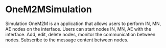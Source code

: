 # OneM2MSimulation
Simulation OneM2M is an application that allows users to perform IN, MN, AE nodes on the interface. Users can start nodes IN, MN, AE with the interface. Add, edit, delete nodes, monitor the communication between nodes. Subscribe to the message content between nodes.
